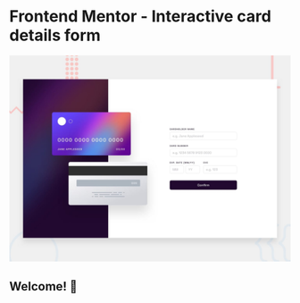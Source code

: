 # Frontend Mentor - Interactive card details form

![Design preview for the Interactive card details form coding challenge](./design/desktop-preview.jpg)

## Welcome! 👋
